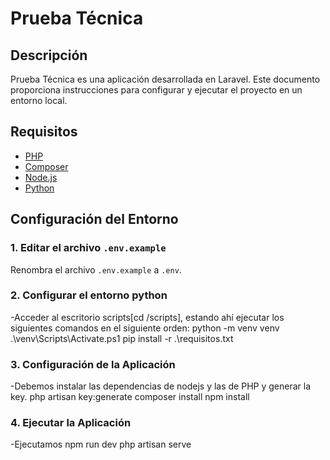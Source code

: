 # Prueba Técnica

## Descripción

Prueba Técnica es una aplicación desarrollada en Laravel. 
Este documento proporciona instrucciones para configurar y ejecutar el proyecto en un entorno local.

## Requisitos

- [PHP](https://www.php.net/manual/en/install.php) 
- [Composer](https://getcomposer.org/) 
- [Node.js](https://nodejs.org/) 
- [Python](https://www.python.org/) 

## Configuración del Entorno

### 1. Editar el archivo `.env.example`

Renombra el archivo `.env.example` a `.env`.

### 2. Configurar el entorno python
-Acceder al escritorio scripts[cd /scripts], estando ahí ejecutar los siguientes comandos en el siguiente orden:
    python -m venv venv
    .\venv\Scripts\Activate.ps1
    pip install -r .\requisitos.txt

### 3.  Configuración de la Aplicación
-Debemos instalar las dependencias de nodejs y las de PHP y generar la key.
    php artisan key:generate
    composer install
    npm install

### 4. Ejecutar la Aplicación
-Ejecutamos
    npm run dev
    php artisan serve

